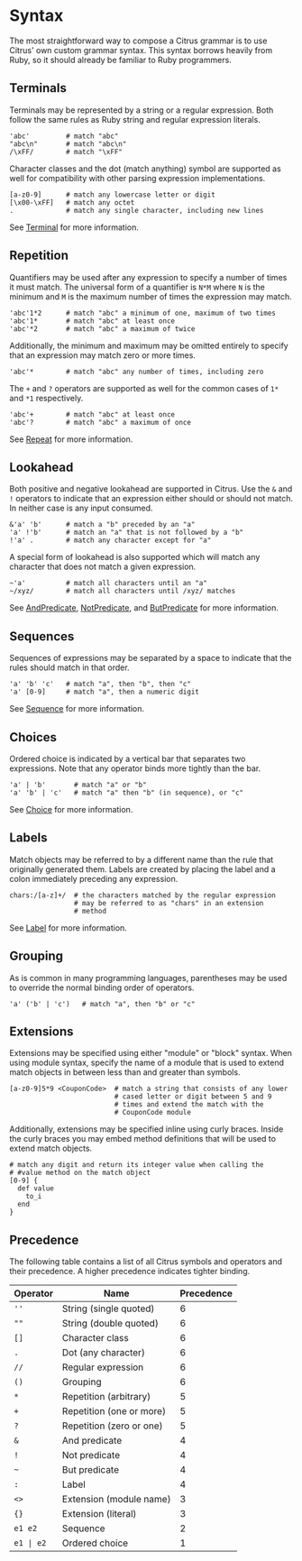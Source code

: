 # Syntax


The most straightforward way to compose a Citrus grammar is to use Citrus' own
custom grammar syntax. This syntax borrows heavily from Ruby, so it should
already be familiar to Ruby programmers.

## Terminals

Terminals may be represented by a string or a regular expression. Both follow
the same rules as Ruby string and regular expression literals.

    'abc'         # match "abc"
    "abc\n"       # match "abc\n"
    /\xFF/        # match "\xFF"

Character classes and the dot (match anything) symbol are supported as well for
compatibility with other parsing expression implementations.

    [a-z0-9]      # match any lowercase letter or digit
    [\x00-\xFF]   # match any octet
    .             # match any single character, including new lines

See [Terminal](api/classes/Citrus/Terminal.html) for more information.

## Repetition

Quantifiers may be used after any expression to specify a number of times it
must match. The universal form of a quantifier is `N*M` where `N` is the minimum
and `M` is the maximum number of times the expression may match.

    'abc'1*2      # match "abc" a minimum of one, maximum of two times
    'abc'1*       # match "abc" at least once
    'abc'*2       # match "abc" a maximum of twice

Additionally, the minimum and maximum may be omitted entirely to specify that an
expression may match zero or more times.

    'abc'*        # match "abc" any number of times, including zero

The `+` and `?` operators are supported as well for the common cases of `1*` and
`*1` respectively.

    'abc'+        # match "abc" at least once
    'abc'?        # match "abc" a maximum of once

See [Repeat](api/classes/Citrus/Repeat.html) for more information.

## Lookahead

Both positive and negative lookahead are supported in Citrus. Use the `&` and
`!` operators to indicate that an expression either should or should not match.
In neither case is any input consumed.

    &'a' 'b'      # match a "b" preceded by an "a"
    'a' !'b'      # match an "a" that is not followed by a "b"
    !'a' .        # match any character except for "a"

A special form of lookahead is also supported which will match any character
that does not match a given expression.

    ~'a'          # match all characters until an "a"
    ~/xyz/        # match all characters until /xyz/ matches

See [AndPredicate](api/classes/Citrus/AndPredicate.html),
[NotPredicate](api/classes/Citrus/NotPredicate.html), and
[ButPredicate](api/classes/Citrus/ButPredicate.html) for more information.

## Sequences

Sequences of expressions may be separated by a space to indicate that the rules
should match in that order.

    'a' 'b' 'c'   # match "a", then "b", then "c"
    'a' [0-9]     # match "a", then a numeric digit

See [Sequence](api/classes/Citrus/Sequence.html) for more information.

## Choices

Ordered choice is indicated by a vertical bar that separates two expressions.
Note that any operator binds more tightly than the bar.

    'a' | 'b'       # match "a" or "b"
    'a' 'b' | 'c'   # match "a" then "b" (in sequence), or "c"

See [Choice](api/classes/Citrus/Choice.html) for more information.

## Labels

Match objects may be referred to by a different name than the rule that
originally generated them. Labels are created by placing the label and a colon
immediately preceding any expression.

    chars:/[a-z]+/  # the characters matched by the regular expression
                    # may be referred to as "chars" in an extension
                    # method

See [Label](api/classes/Citrus/Label.html) for more information.

## Grouping

As is common in many programming languages, parentheses may be used to override
the normal binding order of operators.

    'a' ('b' | 'c')   # match "a", then "b" or "c"

## Extensions

Extensions may be specified using either "module" or "block" syntax. When using
module syntax, specify the name of a module that is used to extend match objects
in between less than and greater than symbols.

    [a-z0-9]5*9 <CouponCode>  # match a string that consists of any lower
                              # cased letter or digit between 5 and 9
                              # times and extend the match with the
                              # CouponCode module

Additionally, extensions may be specified inline using curly braces. Inside the
curly braces you may embed method definitions that will be used to extend match
objects.

    # match any digit and return its integer value when calling the
    # #value method on the match object
    [0-9] {
      def value
        to_i
      end
    }

## Precedence

The following table contains a list of all Citrus symbols and operators and
their precedence. A higher precedence indicates tighter binding.

Operator                  | Name                      | Precedence
------------------------- | ------------------------- | ----------
`''`                      | String (single quoted)    | 6
`""`                      | String (double quoted)    | 6
`[]`                      | Character class           | 6
`.`                       | Dot (any character)       | 6
`//`                      | Regular expression        | 6
`()`                      | Grouping                  | 6
`*`                       | Repetition (arbitrary)    | 5
`+`                       | Repetition (one or more)  | 5
`?`                       | Repetition (zero or one)  | 5
`&`                       | And predicate             | 4
`!`                       | Not predicate             | 4
`~`                       | But predicate             | 4
`:`                       | Label                     | 4
`<>`                      | Extension (module name)   | 3
`{}`                      | Extension (literal)       | 3
`e1 e2`                   | Sequence                  | 2
<code>e1 &#124; e2</code> | Ordered choice            | 1
